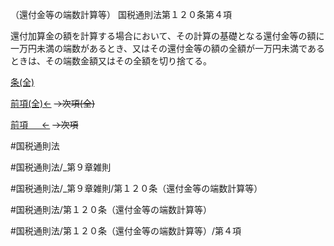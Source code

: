 （還付金等の端数計算等）
国税通則法第１２０条第４項

還付加算金の額を計算する場合において、その計算の基礎となる還付金等の額に一万円未満の端数があるとき、又はその還付金等の額の全額が一万円未満であるときは、その端数金額又はその全額を切り捨てる。

[条(全)](国税通則法＿＿＿＿＿第１２０条_.md)

[前項(全)←](国税通則法＿＿＿＿＿第１２０条第３項_.md)  ~~→次項(全)~~

[前項 　 ←](国税通則法＿＿＿＿＿第１２０条第３項.md)  ~~→次項~~



#国税通則法

#国税通則法/_第９章雑則

#国税通則法/_第９章雑則/第１２０条（還付金等の端数計算等）

#国税通則法/第１２０条（還付金等の端数計算等）

#国税通則法/第１２０条（還付金等の端数計算等）/第４項

